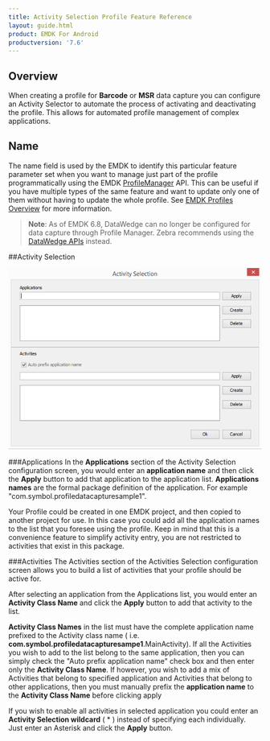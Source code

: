 ```yaml
---
title: Activity Selection Profile Feature Reference
layout: guide.html
product: EMDK For Android
productversion: '7.6'
---
```


## Overview

When creating a profile for **Barcode** or **MSR** data capture you can configure an Activity Selector to automate the process of activating and deactivating the profile. This allows for automated profile management of complex applications. 

## Name
The name field is used by the EMDK to identify this particular feature parameter set when you want to manage just part of the profile programmatically using the EMDK [ProfileManager](/emdk-for-android/7-6/api/core/ProfileManager) API. This can be useful if you have multiple types of the same feature and want to update only one of them without having to update the whole profile. See [EMDK Profiles Overview](/emdk-for-android/7-6/guide/profile-manager) for more information.

> **Note**: As of EMDK 6.8, DataWedge can no longer be configured for data capture through Profile Manager. Zebra recommends using the [DataWedge APIs](/datawedge/latest/guide/api/) instead. 

##Activity Selection

![img](activity-selection.png)


###Applications
In the **Applications** section of the Activity Selection configuration screen, you would enter an **application name** and then click the **Apply** button to add that application to the application list.  **Applications names** are the formal package definition of the application. For example "com.symbol.profiledatacapturesample1". 

Your Profile could be created in one EMDK project, and then copied to another project for use. In this case you could add all the application names to the list that you foresee using the profile. Keep in mind that this is a convenience feature to simplify activity entry, you are not restricted to  activities that exist in this package.


###Activities
The Activities section of the Activities Selection configuration screen allows you to build a list of activities that your profile should be active for.  

After selecting an application from the Applications list, you would enter an **Activity Class Name** and click the **Apply** button to add that activity to the list.

**Activity Class Names** in the list must have the complete application name prefixed to the Activity class name ( i.e. **com.symbol.profiledatacapturesampe1**.MainActivity).  If all the Activities you wish to add to the list belong to the same application, then you can simply check the "Auto prefix application name" check box and then enter only the **Activity Class Name**.  If however, you wish to add a mix of Activities that belong to specified application and Activities that belong to other applications, then you must manually prefix the **application name** to the **Activity Class Name** before clicking apply

If you wish to enable all activities in selected application you could enter an **Activity Selection wildcard**  ( &#42; ) instead of specifying each individually.  Just enter an Asterisk and click the **Apply** button.

















